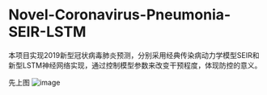 # Novel-Coronavirus-Pneumonia-SEIR-LSTM
本项目实现2019新型冠状病毒肺炎预测，分别采用经典传染病动力学模型SEIR和新型LSTM神经网络实现，通过控制模型参数来改变干预程度，体现防控的意义。

先上图
![image](https://github.com/AndyYue1893/Novel-Coronavirus-Pneumonia-SEIR-LSTM/blob/master/SEIR.png)
